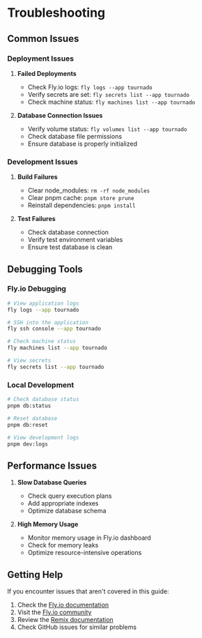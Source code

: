 # Troubleshooting

## Common Issues

### Deployment Issues

1. **Failed Deployments**
   - Check Fly.io logs: `fly logs --app tournado`
   - Verify secrets are set: `fly secrets list --app tournado`
   - Check machine status: `fly machines list --app tournado`

2. **Database Connection Issues**
   - Verify volume status: `fly volumes list --app tournado`
   - Check database file permissions
   - Ensure database is properly initialized

### Development Issues

1. **Build Failures**
   - Clear node_modules: `rm -rf node_modules`
   - Clear pnpm cache: `pnpm store prune`
   - Reinstall dependencies: `pnpm install`

2. **Test Failures**
   - Check database connection
   - Verify test environment variables
   - Ensure test database is clean

## Debugging Tools

### Fly.io Debugging

```sh
# View application logs
fly logs --app tournado

# SSH into the application
fly ssh console --app tournado

# Check machine status
fly machines list --app tournado

# View secrets
fly secrets list --app tournado
```

### Local Development

```sh
# Check database status
pnpm db:status

# Reset database
pnpm db:reset

# View development logs
pnpm dev:logs
```

## Performance Issues

1. **Slow Database Queries**
   - Check query execution plans
   - Add appropriate indexes
   - Optimize database schema

2. **High Memory Usage**
   - Monitor memory usage in Fly.io dashboard
   - Check for memory leaks
   - Optimize resource-intensive operations

## Getting Help

If you encounter issues that aren't covered in this guide:

1. Check the [Fly.io documentation](https://fly.io/docs/)
2. Visit the [Fly.io community](https://community.fly.io/)
3. Review the [Remix documentation](https://remix.run/docs)
4. Check GitHub issues for similar problems 